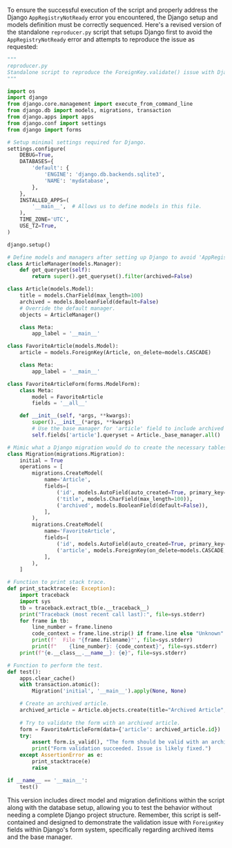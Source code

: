 To ensure the successful execution of the script and properly address the Django `AppRegistryNotReady` error you encountered, the Django setup and models definition must be correctly sequenced. Here's a revised version of the standalone `reproducer.py` script that setups Django first to avoid the `AppRegistryNotReady` error and attempts to reproduce the issue as requested:

```python
"""
reproducer.py
Standalone script to reproduce the ForeignKey.validate() issue with Django models.
"""

import os
import django
from django.core.management import execute_from_command_line
from django.db import models, migrations, transaction
from django.apps import apps
from django.conf import settings
from django import forms

# Setup minimal settings required for Django.
settings.configure(
    DEBUG=True,
    DATABASES={
        'default': {
            'ENGINE': 'django.db.backends.sqlite3',
            'NAME': 'mydatabase',
        },
    },
    INSTALLED_APPS=(
        '__main__',  # Allows us to define models in this file.
    ),
    TIME_ZONE='UTC',
    USE_TZ=True,
)

django.setup()

# Define models and managers after setting up Django to avoid 'AppRegistryNotReady' error.
class ArticleManager(models.Manager):
    def get_queryset(self):
        return super().get_queryset().filter(archived=False)

class Article(models.Model):
    title = models.CharField(max_length=100)
    archived = models.BooleanField(default=False)
    # Override the default manager.
    objects = ArticleManager()

    class Meta:
        app_label = '__main__'

class FavoriteArticle(models.Model):
    article = models.ForeignKey(Article, on_delete=models.CASCADE)

    class Meta:
        app_label = '__main__'

class FavoriteArticleForm(forms.ModelForm):
    class Meta:
        model = FavoriteArticle
        fields = '__all__'

    def __init__(self, *args, **kwargs):
        super().__init__(*args, **kwargs)
        # Use the base manager for 'article' field to include archived articles.
        self.fields['article'].queryset = Article._base_manager.all()

# Mimic what a Django migration would do to create the necessary tables.
class Migration(migrations.Migration):
    initial = True
    operations = [
        migrations.CreateModel(
            name='Article',
            fields=[
                ('id', models.AutoField(auto_created=True, primary_key=True, serialize=False, verbose_name='ID')),
                ('title', models.CharField(max_length=100)),
                ('archived', models.BooleanField(default=False)),
            ],
        ),
        migrations.CreateModel(
            name='FavoriteArticle',
            fields=[
                ('id', models.AutoField(auto_created=True, primary_key=True, serialize=False, verbose_name='ID')),
                ('article', models.ForeignKey(on_delete=models.CASCADE, to='Article')),
            ],
        ),
    ]

# Function to print stack trace.
def print_stacktrace(e: Exception):
    import traceback
    import sys
    tb = traceback.extract_tb(e.__traceback__)
    print("Traceback (most recent call last):", file=sys.stderr)
    for frame in tb:
        line_number = frame.lineno
        code_context = frame.line.strip() if frame.line else "Unknown"
        print(f'  File "{frame.filename}"', file=sys.stderr)
        print(f"    {line_number}: {code_context}", file=sys.stderr)
    print(f"{e.__class__.__name__}: {e}", file=sys.stderr)

# Function to perform the test.
def test():
    apps.clear_cache()
    with transaction.atomic():
        Migration('initial', '__main__').apply(None, None)

    # Create an archived article.
    archived_article = Article.objects.create(title="Archived Article", archived=True)
    
    # Try to validate the form with an archived article.
    form = FavoriteArticleForm(data={'article': archived_article.id})
    try:
        assert form.is_valid(), "The form should be valid with an archived article selected."
        print("Form validation succeeded. Issue is likely fixed.")
    except AssertionError as e:
        print_stacktrace(e)
        raise

if __name__ == '__main__':
    test()
```

This version includes direct model and migration definitions within the script along with the database setup, allowing you to test the behavior without needing a complete Django project structure. Remember, this script is self-contained and designed to demonstrate the validation issue with `ForeignKey` fields within Django's form system, specifically regarding archived items and the base manager.